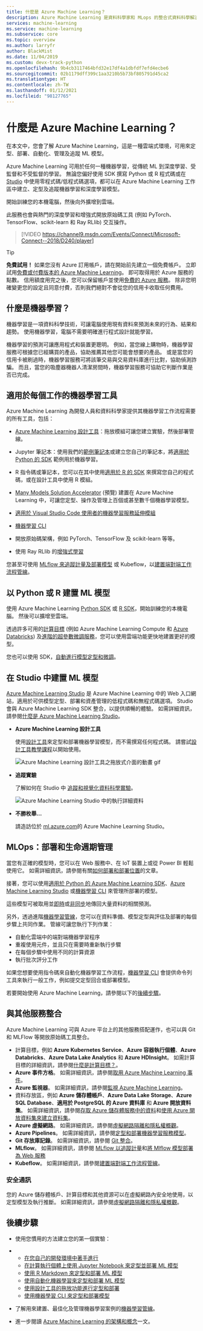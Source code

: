 ```yaml
---
title: 什麼是 Azure Machine Learning？
description: Azure Machine Learning 是資料科學家和 MLops 的整合式資料科學解決方案，可讓您以雲端規模來將 ML 應用程式模型化並加以部署。
services: machine-learning
ms.service: machine-learning
ms.subservice: core
ms.topic: overview
ms.author: larryfr
author: BlackMist
ms.date: 11/04/2019
ms.custom: devx-track-python
ms.openlocfilehash: 9b4cb3117464bfd32e17df4a1dbfdf7efd4ecbe6
ms.sourcegitcommit: 02b1179dff399c1aa3210b5b73bf805791d45ca2
ms.translationtype: HT
ms.contentlocale: zh-TW
ms.lasthandoff: 01/12/2021
ms.locfileid: "98127765"
---
```

# <a name="what-is-azure-machine-learning"></a>什麼是 Azure Machine Learning？

在本文中，您會了解 Azure Machine Learning，這是一種雲端式環境，可用來定型、部署、自動化、管理及追蹤 ML 模型。 

Azure Machine Learning 可用於任何一種機器學習，從傳統 ML 到深度學習、受監督和不受監督的學習。 無論您偏好使用 SDK 撰寫 Python 或 R 程式碼或在 [Studio](#build-ml-models-in-the-studio) 中使用零程式碼/低程式碼選項，都可以在 Azure Machine Learning 工作區中建立、定型及追蹤機器學習和深度學習模型。 

開始訓練您的本機電腦，然後向外擴增到雲端。 

此服務也會與熱門的深度學習和增強式開放原始碼工具 (例如 PyTorch、TensorFlow、scikit-learn 和 Ray RLlib) 交互操作。 

> [!VIDEO https://channel9.msdn.com/Events/Connect/Microsoft-Connect--2018/D240/player]

> [!Tip]
> **免費試用！**  如果您沒有 Azure 訂用帳戶，請在開始前先建立一個免費帳戶。 立即試用[免費或付費版本的 Azure Machine Learning](https://aka.ms/AMLFree)。 即可取得用於 Azure 服務的點數。 信用額度用完之後，您可以保留帳戶並使用[免費的 Azure 服務](https://azure.microsoft.com/free/)。 除非您明確變更您的設定且同意付費，否則我們絕對不會從您的信用卡收取任何費用。


## <a name="what-is-machine-learning"></a>什麼是機器學習？

機器學習是一項資料科學技術，可讓電腦使用現有資料來預測未來的行為、結果和趨勢。 使用機器學習，電腦不需要明確進行程式設計就能學習。

機器學習的預測可讓應用程式和裝置更聰明。 例如，當您線上購物時，機器學習服務可根據您已經購買的產品，協助推薦其他您可能會想要的產品。 或是當您的信用卡被刷過時，機器學習服務可將該筆交易與交易資料庫進行比對，協助偵測詐騙。 而且，當您的吸塵器機器人清潔房間時，機器學習服務可協助它判斷作業是否已完成。

## <a name="machine-learning-tools-to-fit-each-task"></a>適用於每個工作的機器學習工具 

Azure Machine Learning 為開發人員和資料科學家提供其機器學習工作流程需要的所有工具，包括：
+ [Azure Machine Learning 設計工具](tutorial-designer-automobile-price-train-score.md)：拖放模組可讓您建立實驗，然後部署管線。

+ Jupyter 筆記本：使用我們的[範例筆記本](https://github.com/Azure/MachineLearningNotebooks)或建立您自己的筆記本，將<a href="/python/api/overview/azure/ml/intro?view=azure-ml-py" target="_blank">適用於 Python 的 SDK</a> 範例用於機器學習。 

+ R 指令碼或筆記本，您可以在其中使用<a href="https://azure.github.io/azureml-sdk-for-r/reference/index.html" target="_blank">適用於 R 的 SDK</a> 來撰寫您自己的程式碼，或在設計工具中使用 R 模組。

+ [Many Models Solution Accelerator](https://aka.ms/many-models) (預覽) 建置在 Azure Machine Learning 中，可讓您定型、操作及管理上百個或甚至數千個機器學習模型。

+ [適用於 Visual Studio Code 使用者的機器學習服務延伸模組](tutorial-setup-vscode-extension.md)

+ [機器學習 CLI](reference-azure-machine-learning-cli.md)

+ 開放原始碼架構，例如 PyTorch、TensorFlow 及 scikit-learn 等等。

+ 使用 Ray RLlib 的[增強式學習](how-to-use-reinforcement-learning.md)

您甚至可使用 [MLflow 來追蹤計量及部署模型](how-to-use-mlflow.md) 或 Kubeflow，以[建置端對端工作流程管線](https://www.kubeflow.org/docs/azure/)。

## <a name="build-ml-models-in-python-or-r"></a>以 Python 或 R 建置 ML 模型

使用 Azure Machine Learning <a href="/python/api/overview/azure/ml/intro?view=azure-ml-py" target="_blank">Python SDK</a> 或 <a href="https://azure.github.io/azureml-sdk-for-r/reference/index.html" target="_blank">R SDK</a>，開始訓練您的本機電腦。 然後可以擴增至雲端。 

透過許多可用的[計算目標](how-to-create-attach-compute-studio.md) (例如 Azure Machine Learning Compute 和 [Azure Databricks](/azure/databricks/scenarios/what-is-azure-databricks)) 及[進階的超參數微調服務](how-to-tune-hyperparameters.md)，您可以使用雲端功能更快地建置更好的模型。

您也可以使用 SDK，[自動進行模型定型和微調](tutorial-auto-train-models.md)。

## <a name="build-ml-models-in-the-studio"></a>在 Studio 中建置 ML 模型

[Azure Machine Learning Studio](https://studio.azureml.net) 是 Azure Machine Learning 中的 Web 入口網站，適用於可供模型定型、部署和資產管理的低程式碼和無程式碼選項。 Studio 會與 Azure Machine Learning SDK 整合，以提供順暢的體驗。 如需詳細資訊，請參閱[什麼是 Azure Machine Learning Studio](overview-what-is-machine-learning-studio.md)。

+ **Azure Machine Learning 設計工具**

  使用[設計工具](concept-designer.md)來定型和部署機器學習模型，而不需撰寫任何程式碼。 請嘗試[設計工具教學課程](tutorial-designer-automobile-price-train-score.md)以開始使用。 

  ![Azure Machine Learning 設計工具之拖放式介面的動畫 gif](media/concept-designer/designer-drag-and-drop.gif)

+ **追蹤實驗**

  了解如何在 Studio 中 [追蹤和視覺化資料科學實驗](tutorial-first-experiment-automated-ml.md)。 

    ![Azure Machine Learning Studio 中的執行詳細資料](media/how-to-track-experiments/experimentation-tab.gif)


+ **不勝枚舉...**

  請造訪位於 [ml.azure.com](https://studio.azureml.net)的 Azure Machine Learning Studio。 


## <a name="mlops-deploy--lifecycle-management"></a>MLOps：部署和生命週期管理
當您有正確的模型時，您可以在 Web 服務中、在 IoT 裝置上或從 Power BI 輕鬆使用它。 如需詳細資訊，請參閱有關[如何部署和部署位置](how-to-deploy-and-where.md)的文章。

接著，您可以使用[適用於 Python 的 Azure Machine Learning SDK](/python/api/overview/azure/ml/?preserve-view=true&view=azure-ml-py)、[Azure Machine Learning Studio](https://ml.azure.com) 或[機器學習 CLI](reference-azure-machine-learning-cli.md) 來管理所部署的模型。

這些模型可被取用並[即時](how-to-consume-web-service.md)或[非同步](./tutorial-pipeline-batch-scoring-classification.md)地傳回大量資料的相關預測。

另外，透過進階[機器學習管線](concept-ml-pipelines.md)，您可以在資料準備、模型定型與評估及部署的每個步驟上共同作業。 管線可讓您執行下列作業：

* 自動化雲端中的端對端機器學習程序
* 重複使用元件，並且只在需要時重新執行步驟
* 在每個步驟中使用不同的計算資源
* 執行批次評分工作

如果您想要使用指令碼來自動化機器學習工作流程，[機器學習 CLI](reference-azure-machine-learning-cli.md) 會提供命令列工具來執行一般工作，例如提交定型回合或部署模型。

若要開始使用 Azure Machine Learning，請參閱以下的[後續步驟](#next-steps)。

## <a name="integration-with-other-services"></a>與其他服務整合

Azure Machine Learning 可與 Azure 平台上的其他服務搭配運作，也可以與 Git 和 MLFlow 等開放原始碼工具整合。

+ 計算目標，例如 __Azure Kubernetes Service__、__Azure 容器執行個體__、__Azure Databricks__、__Azure Data Lake Analytics__ 和 __Azure HDInsight__。 如需計算目標的詳細資訊，請參閱[什麼是計算目標？](concept-compute-target.md)。
+ __Azure 事件方格__。 如需詳細資訊，請參閱[取用 Azure Machine Learning 事件](./how-to-use-event-grid.md)。
+ __Azure 監視器__。 如需詳細資訊，請參閱[監視 Azure Machine Learning](monitor-azure-machine-learning.md)。
+ 資料存放區，例如 __Azure 儲存體帳戶__、__Azure Data Lake Storage__、__Azure SQL Database__、__適用於 PostgreSQL 的 Azure 資料庫__ 和 __Azure 開放資料集__。 如需詳細資訊，請參閱[存取 Azure 儲存體服務中的資料](how-to-access-data.md)和[使用 Azure 開放資料集來建立資料集](how-to-create-register-datasets.md)。
+ __Azure 虛擬網路__。 如需詳細資訊，請參閱[虛擬網路隔離和隱私權概觀](how-to-network-security-overview.md)。
+ __Azure Pipelines__。 如需詳細資訊，請參閱[定型和部署機器學習服務模型](/azure/devops/pipelines/targets/azure-machine-learning)。
+ __Git 存放庫記錄__。 如需詳細資訊，請參閱 [Git 整合](concept-train-model-git-integration.md)。
+ __MLflow__。 如需詳細資訊，請參閱 [MLflow 以追蹤計量](how-to-use-mlflow.md)和[將 Mlflow 模型部署為 Web 服務](how-to-deploy-mlflow-models.md) 
+ __Kubeflow__。 如需詳細資訊，請參閱[建置端對端工作流程管線](https://www.kubeflow.org/docs/azure/)。

### <a name="secure-communications"></a>安全通訊

您的 Azure 儲存體帳戶、計算目標和其他資源可以在虛擬網路內安全地使用，以定型模型及執行推斷。 如需詳細資訊，請參閱[虛擬網路隔離和隱私權概觀](how-to-network-security-overview.md)。

## <a name="next-steps"></a>後續步驟

- 使用您慣用的方法建立您的第一個實驗：
- + [在您自己的開發環境中著手進行](tutorial-1st-experiment-sdk-setup-local.md)
  + [在計算執行個體上使用 Jupyter Notebook 來定型並部署 ML 模型](tutorial-1st-experiment-sdk-setup.md)
  + [使用 R Markdown 來定型和部署 ML 模型](tutorial-1st-r-experiment.md) 
  + [使用自動化機器學習來定型和部署 ML 模型](tutorial-first-experiment-automated-ml.md) 
  + [使用設計工具的拖放功能進行定型和部署](tutorial-designer-automobile-price-train-score.md) 
  + [使用機器學習 CLI 來定型和部署模型](tutorial-train-deploy-model-cli.md)

- 了解用來建置、最佳化及管理機器學習案例的[機器學習管線](concept-ml-pipelines.md)。

- 進一步閱讀 [Azure Machine Learning 的架構和概念](concept-azure-machine-learning-architecture.md)一文。
